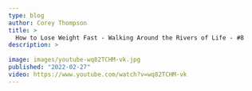 ```yaml
---
type: blog
author: Corey Thompson
title: >
  How to Lose Weight Fast - Walking Around the Rivers of Life - #8
description: >
  
image: images/youtube-wq82TCHM-vk.jpg
published: "2022-02-27"
video: https://www.youtube.com/watch?v=wq82TCHM-vk
---
```

